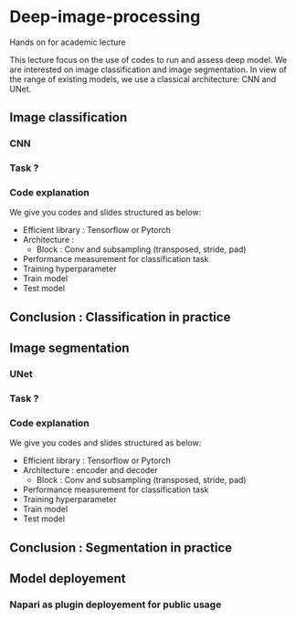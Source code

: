 # Deep-image-processing
Hands on for academic lecture

This lecture focus on the use of codes to run and assess deep model. We are interested on image classification and image segmentation. In view of the range of existing models, we use a classical architecture: CNN and UNet.

## Image classification

### CNN

### Task ?

### Code explanation

We give you codes and slides structured as below:
- Efficient library : Tensorflow or Pytorch
- Architecture :
  - Block : Conv and subsampling (transposed, stride, pad)
- Performance measurement for classification task
- Training hyperparameter
- Train model
- Test model

## Conclusion : Classification in practice 

## Image segmentation

### UNet

### Task ?

### Code explanation

We give you codes and slides structured as below:
- Efficient library : Tensorflow or Pytorch
- Architecture : encoder and decoder
  - Block : Conv and subsampling (transposed, stride, pad)
- Performance measurement for classification task
- Training hyperparameter
- Train model
- Test model

## Conclusion : Segmentation in practice 

## Model deployement

### Napari as plugin deployement for public usage
